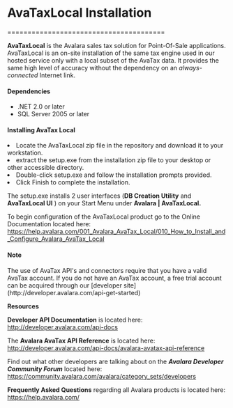 <h1>AvaTaxLocal Installation</h1>
<p>
=======================================
<p> <strong>AvaTaxLocal</strong> is the Avalara sales tax solution for Point-Of-Sale applications. AvaTaxLocal is an on-site installation of the same tax engine used in our hosted service only with a local subset of the AvaTax data. It provides the same high level of accuracy without the dependency on an <em>always-connected</em> Internet link. </p>
<h4>Dependencies</h4>
<ul>
  <li> .NET 2.0 or later</li>
  <li>SQL Server 2005 or later</li>
</ul>
<h4>Installing AvaTax Local</h4>
<li> Locate the AvaTaxLocal zip file in the repository and download 
  it to your workstation. </li>
<li> extract the setup.exe from the installation zip file to your 
  desktop or other accessible  directory.</li>
<li> Double-click setup.exe and follow the installation prompts provided.</li>
<li> Click Finish to complete the installation.</li>
<p>The setup.exe installs 2 user interfaces (<strong>DB Creation Utility</strong> and <strong>AvaTaxLocal UI</strong> ) on your Start Menu under <strong>Avalara | AvaTaxLocal.</strong></p>
<p>To begin configuration of the AvaTaxLocal product go to the Online Documentation 
  located here:&nbsp;<a href="https://help.avalara.com/001_Avalara_AvaTax_Local/010_How_to_Install_and_Configure_Avalara_AvaTax_Local" target="_blank"> 
  https://help.avalara.com/001_Avalara_AvaTax_Local/010_How_to_Install_and_Configure_Avalara_AvaTax_Local</a> </p>
<h4>Note</h4>
<p>The use of AvaTax API's and connectors require that you have a valid AvaTax account. If you do not have an AvaTax account, a free trial account can be acquired through our [developer site](http://developer.avalara.com/api-get-started)</p>
<p><strong>Resources</strong><br />
</p>
<p><strong>Developer API Documentation</strong> is located here: <a href="http://developer.avalara.com/api-docs" target="_blank">http://developer.avalara.com/api-docs</a></p>
<p>The <strong>Avalara AvaTax API Reference</strong> is located here: <a href="http://developer.avalara.com/api-docs/avalara-avatax-api-reference" target="_blank">http://developer.avalara.com/api-docs/avalara-avatax-api-reference</a></p>
<p>Find out what other developers are talking about on the <strong><em>Avalara Developer Community Forum</em></strong> located here: <a href="https://community.avalara.com/avalara/category_sets/developers" target="_blank">https://community.avalara.com/avalara/category_sets/developers</a></p>
<p><strong>Frequently Asked Questions</strong> regarding all Avalara products is located here: <a href="https://help.avalara.com/" target="_blank">https://help.avalara.com/</a></p>
